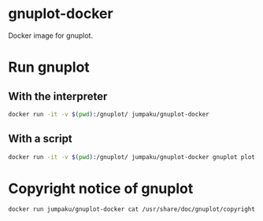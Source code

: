 # gnuplot-docker

Docker image for gnuplot.

# Run gnuplot

## With the interpreter

```sh
docker run -it -v $(pwd):/gnuplot/ jumpaku/gnuplot-docker
```

## With a script

```sh
docker run -it -v $(pwd):/gnuplot/ jumpaku/gnuplot-docker gnuplot plot.plt
```

# Copyright notice of gnuplot

```sh
docker run jumpaku/gnuplot-docker cat /usr/share/doc/gnuplot/copyright
```

